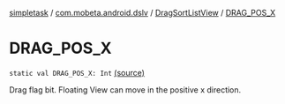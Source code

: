 [simpletask](../../index.md) / [com.mobeta.android.dslv](../index.md) / [DragSortListView](index.md) / [DRAG_POS_X](.)

# DRAG_POS_X

`static val DRAG_POS_X: Int` [(source)](https://github.com/mpcjanssen/simpletask-android/blob/master/src/main/java/com/mobeta/android/dslv/DragSortListView.java#L290)

Drag flag bit. Floating View can move in the positive x direction.


